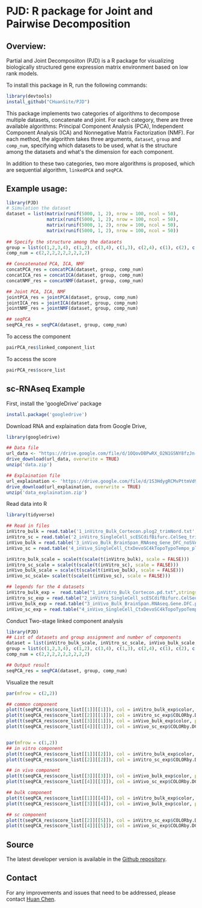 # PJD: R package for Joint and Pairwise Decomposition

## Overview:

Partial and Joint Decomposiiton (PJD) is a R package for visualizing biologically structured gene expression matrix environment based on low rank models.

To install this package in R, run the following commands:

```R
library(devtools)
install_github("CHuanSite/PJD")
```

This package implements two categories of algorithms to decompose multiple datasets, concatenate and joint. For each category, there are three available algorithms: Principal Component Analysis (PCA), Independent Component Analysis (ICA) and Nonnegative Matrix Factorization (NMF). For each method, the algorithm takes three arguments, `dataset`, `group` and `comp_num`, specifying which datasets to be used, what is the structure among the datasets and what's the dimension for each component.

In addition to these two categories, two more algorithms is proposed, which are sequential algorithm, `linkedPCA` and `seqPCA`.

## Example usage:

```R
library(PJD)
# Simulation the dataset
dataset = list(matrix(runif(5000, 1, 2), nrow = 100, ncol = 50),
               matrix(runif(5000, 1, 2), nrow = 100, ncol = 50),
               matrix(runif(5000, 1, 2), nrow = 100, ncol = 50),
               matrix(runif(5000, 1, 2), nrow = 100, ncol = 50))
               
## Specify the structure among the datasets
group = list(c(1,2,3,4), c(1,2), c(3,4), c(1,3), c(2,4), c(1), c(2), c(3), c(4))
comp_num = c(2,2,2,2,2,2,2,2,2)

## Concatenated PCA, ICA, NMF
concatPCA_res = concatPCA(dataset, group, comp_num)
concatICA_res = concatICA(dataset, group, comp_num)
concatNMF_res = concatNMF(dataset, group, comp_num)

## Joint PCA, ICA, NMF
jointPCA_res = jointPCA(dataset, group, comp_num)
jointICA_res = jointICA(dataset, group, comp_num)
jointNMF_res = jointNMF(dataset, group, comp_num)

## seqPCA
seqPCA_res = seqPCA(dataset, group, comp_num)
```

To access the component
```R
pairPCA_res$linked_component_list
```

To access the score
```R
pairPCA_res$score_list
```

## sc-RNAseq Example

First, install the 'googleDrive' package

```R
install.package('googledrive')
```

Download RNA and explaination data from Google Drive,

```R
library(googledrive)

## Data file 
url_data <- "https://drive.google.com/file/d/1OQovDBPwRX_O2N1GSNY8fzJn-p3-fwQV/view?usp=sharing"
drive_download(url_data, overwrite = TRUE)
unzip('data.zip')

## Explaination file
url_explaination <- 'https://drive.google.com/file/d/1S3HdygRCMvPttmVd9cix4GskWj1VPJaM/view?usp=sharing'
drive_download(url_explaination, overwrite = TRUE)
unzip('data_explaination.zip')
```

Read data into R

```R
library(tidyverse)

## Read in files
inVitro_bulk = read.table('1_inVitro_Bulk_Cortecon.plog2_trimNord.txt', stringsAsFactors = FALSE, header = TRUE) %>% select(-1) %>% as.matrix
inVitro_sc = read.table('2_inVitro_SingleCell_scESCdifBifurc.CelSeq_trimNord.txt', stringsAsFactors = FALSE, header = TRUE) %>% select(-1) %>% as.matrix
inVivo_bulk = read.table('3_inVivo_Bulk_BrainSpan_RNAseq_Gene_DFC_noSVA_plog2_trimNord.txt', stringsAsFactors = FALSE, header = TRUE) %>% select(-1) %>% as.matrix
inVivo_sc = read.table('4_inVivo_SingleCell_CtxDevoSC4kTopoTypoTempo_plog2_trimNord.txt', stringsAsFactors = FALSE, header = TRUE) %>% select(-1) %>% as.matrix

inVitro_bulk_scale = scale(t(scale(t(inVitro_bulk), scale = FALSE)))
inVitro_sc_scale = scale(t(scale(t(inVitro_sc), scale = FALSE)))
inVivo_bulk_scale = scale(t(scale(t(inVivo_bulk), scale = FALSE)))
inVivo_sc_scale= scale(t(scale(t(inVivo_sc), scale = FALSE)))

## legends for the 4 datasets
inVitro_bulk_exp =  read.table("1_inVitro_Bulk_Cortecon.pd.txt",stringsAsFactors = FALSE, header = T)
inVitro_sc_exp = read.table("2_inVitro_SingleCell_scESCdifBifurc.CelSeq.pd.txt", stringsAsFactors = FALSE, header = T)
inVivo_bulk_exp = read.table("3_inVivo_Bulk_BrainSpan.RNAseq.Gene.DFC.pd.txt", stringsAsFactors = FALSE, header = T)
inVivo_sc_exp = read.table("4_inVivo_SingleCell_CtxDevoSC4kTopoTypoTempo.pd.txt", stringsAsFactors = FALSE, header = T)
````

Conduct Two-stage linked component analysis

```R
library(PJD)
## List of datasets and group assignment and number of components
dataset = list(inVitro_bulk_scale, inVitro_sc_scale, inVivo_bulk_scale, inVivo_sc_scale)
group = list(c(1,2,3,4), c(1,2), c(3,4), c(1,3), c(2,4), c(1), c(2), c(3), c(4))
comp_num = c(2,2,2,2,2,2,2,2,2)

## Output result
seqPCA_res = seqPCA(dataset, group, comp_num)
```
Visualize the result

```R
par(mfrow = c(2,2))

## common component
plot(t(seqPCA_res$score_list[[1]][[1]]), col = inVitro_bulk_exp$color, pch = 16, xlab = "PC1", ylab = "PC2", main = "common: inVitro_bulk", cex = 2, cex.axis = 1, cex.lab = 1, cex.main = 1)
plot(t(seqPCA_res$score_list[[2]][[1]]), col = inVitro_sc_exp$COLORby.DCX, pch = 16, xlab = "PC1", ylab = "PC2", main = "common: inVitro_sc", cex = 2, cex.axis = 1, cex.lab = 1, cex.main = 1)
plot(t(seqPCA_res$score_list[[3]][[1]]), col = inVivo_bulk_exp$color, pch = 16, xlab = "PC1", ylab = "PC2", main = "common: inVivo_bulk", cex = 2, cex.axis = 1, cex.lab = 1, cex.main = 1)
plot(t(seqPCA_res$score_list[[4]][[1]]), col = inVivo_sc_exp$COLORby.DCX, pch = 16, xlab = "PC1", ylab = "PC2", main = "common: inVivo_sc", cex = 2, cex.axis = 1, cex.lab = 1, cex.main = 1)


par(mfrow = c(1,2))
## in vitro component
plot(t(seqPCA_res$score_list[[1]][[2]]), col = inVitro_bulk_exp$color, pch = 16, xlab = "PC1", ylab = "PC2", main = "common: inVitro_bulk", cex = 2, cex.axis = 1, cex.lab = 1, cex.main = 1)
plot(t(seqPCA_res$score_list[[2]][[2]]), col = inVitro_sc_exp$COLORby.DCX, pch = 16, xlab = "PC1", ylab = "PC2", main = "common: inVitro_sc", cex = 2, cex.axis = 1, cex.lab = 1, cex.main = 1)

## in vivo component
plot(t(seqPCA_res$score_list[[3]][[3]]), col = inVivo_bulk_exp$color, pch = 16, xlab = "PC1", ylab = "PC2", main = "common: inVivo_bulk", cex = 2, cex.axis = 1, cex.lab = 1, cex.main = 1)
plot(t(seqPCA_res$score_list[[4]][[3]]), col = inVivo_sc_exp$COLORby.DCX, pch = 16, xlab = "PC1", ylab = "PC2", main = "common: inVivo_sc", cex = 2, cex.axis = 1, cex.lab = 1, cex.main = 1)

## bulk component
plot(t(seqPCA_res$score_list[[1]][[4]]), col = inVitro_bulk_exp$color, pch = 16, xlab = "PC1", ylab = "PC2", main = "common: inVitro_bulk", cex = 2, cex.axis = 1, cex.lab = 1, cex.main = 1)
plot(t(seqPCA_res$score_list[[3]][[4]]), col = inVivo_bulk_exp$color, pch = 16, xlab = "PC1", ylab = "PC2", main = "common: inVivo_bulk", cex = 2, cex.axis = 1, cex.lab = 1, cex.main = 1)

## sc component
plot(t(seqPCA_res$score_list[[2]][[5]]), col = inVitro_sc_exp$COLORby.DCX, pch = 16, xlab = "PC1", ylab = "PC2", main = "common: inVitro_sc", cex = 2, cex.axis = 1, cex.lab = 1, cex.main = 1)
plot(t(seqPCA_res$score_list[[4]][[5]]), col = inVivo_sc_exp$COLORby.DCX, pch = 16, xlab = "PC1", ylab = "PC2", main = "common: inVivo_sc", cex = 2, cex.axis = 1, cex.lab = 1, cex.main = 1)
```

## Source

The latest developer version is available in the [Github repository](https://github.com/CHuanSite/PJD).

## Contact

For any improvements and issues that need to be addressed, please contact [Huan Chen](hchen130@jhu.edu).


